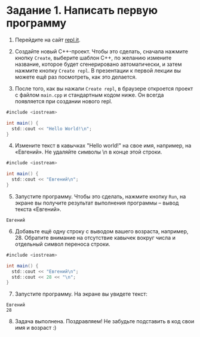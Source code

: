 # Задание 1. Написать первую программу

1. Перейдите на сайт [repl.it](https://repl.it/).

2. Создайте новый C++-проект. Чтобы это сделать, сначала нажмите кнопку `Create`, выберите шаблон С++, по желанию измените название, которое будет сгенерировано автоматически, и затем нажмите кнопку `Create repl`. В презентации к первой лекции вы можете ещё раз посмотреть, как это делается.

3. После того, как вы нажали `Create repl`, в браузере откроется проект с файлом `main.cpp` и стандартным кодом ниже. Он всегда появляется при создании нового repl.

```cs
#include <iostream>

int main() {
  std::cout << "Hello World!\n";
}
```

4. Измените текст в кавычках "Hello world!" на свое имя, например, на «Евгений». Не удаляйте символы \n в конце этой строки.

```cs
#include <iostream>

int main() {
  std::cout << "Евгений\n";
}
```

5. Запустите программу. Чтобы это сделать, нажмите кнопку `Run`, на экране вы получите результат выполнения программы – вывод текста «Евгений».

```
Евгений
```

6. Добавьте ещё одну строку с выводом вашего возраста, например, 28. Обратите внимание на отсутствие кавычек вокруг числа и отдельный символ переноса строки.

```cs
#include <iostream>

int main() {
  std::cout << "Евгений\n";
  std::cout << 28 << "\n";
}
```

7. Запустите программу. На экране вы увидете текст:

```
Евгений
28
```

8. Задача выполнена. Поздравляем! Не забудьте подставить в код свои имя и возраст :)
